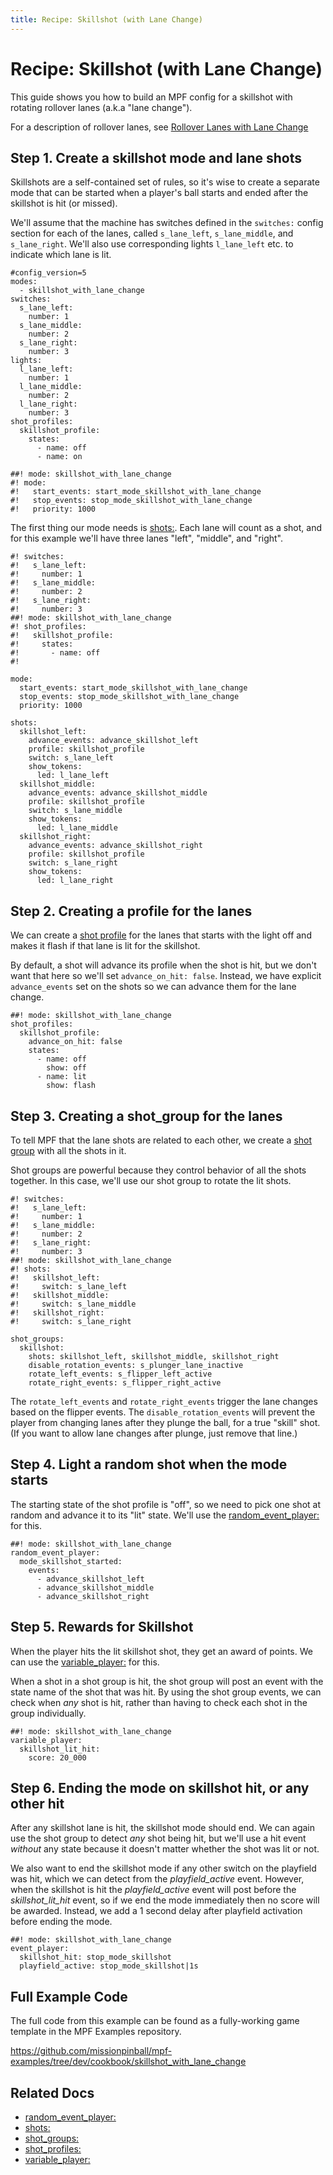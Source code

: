 ```yaml
---
title: Recipe: Skillshot (with Lane Change)
---
```


# Recipe: Skillshot (with Lane Change)


This guide shows you how to build an MPF config for a skillshot with
rotating rollover lanes (a.k.a "lane change").

For a description of rollover lanes, see
[Rollover Lanes with Lane Change](rollover_lanes_with_lane_change.md)

## Step 1. Create a skillshot mode and lane shots

Skillshots are a self-contained set of rules, so it's wise to create a
separate mode that can be started when a player's ball starts and ended
after the skillshot is hit (or missed).

We'll assume that the machine has switches defined in the `switches:`
config section for each of the lanes, called `s_lane_left`,
`s_lane_middle`, and `s_lane_right`. We'll also use corresponding
lights `l_lane_left` etc. to indicate which lane is lit.

``` mpf-config
#config_version=5
modes:
  - skillshot_with_lane_change
switches:
  s_lane_left:
    number: 1
  s_lane_middle:
    number: 2
  s_lane_right:
    number: 3
lights:
  l_lane_left:
    number: 1
  l_lane_middle:
    number: 2
  l_lane_right:
    number: 3
shot_profiles:
  skillshot_profile:
    states:
      - name: off
      - name: on

##! mode: skillshot_with_lane_change
#! mode:
#!   start_events: start_mode_skillshot_with_lane_change
#!   stop_events: stop_mode_skillshot_with_lane_change
#!   priority: 1000
```

The first thing our mode needs is [shots:](../config/shots.md). Each lane will count as a shot, and for this example we'll
have three lanes "left", "middle", and "right".

``` mpf-config
#! switches:
#!   s_lane_left:
#!     number: 1
#!   s_lane_middle:
#!     number: 2
#!   s_lane_right:
#!     number: 3
##! mode: skillshot_with_lane_change
#! shot_profiles:
#!   skillshot_profile:
#!     states:
#!       - name: off
#!

mode:
  start_events: start_mode_skillshot_with_lane_change
  stop_events: stop_mode_skillshot_with_lane_change
  priority: 1000

shots:
  skillshot_left:
    advance_events: advance_skillshot_left
    profile: skillshot_profile
    switch: s_lane_left
    show_tokens:
      led: l_lane_left
  skillshot_middle:
    advance_events: advance_skillshot_middle
    profile: skillshot_profile
    switch: s_lane_middle
    show_tokens:
      led: l_lane_middle
  skillshot_right:
    advance_events: advance_skillshot_right
    profile: skillshot_profile
    switch: s_lane_right
    show_tokens:
      led: l_lane_right
```

## Step 2. Creating a profile for the lanes

We can create a [shot profile](../config/shot_profiles.md) for the lanes that starts with the light off and makes it
flash if that lane is lit for the skillshot.

By default, a shot will advance its profile when the shot is hit, but we
don't want that here so we'll set `advance_on_hit: false`. Instead, we
have explicit `advance_events` set on the shots so we can advance them
for the lane change.

``` mpf-config
##! mode: skillshot_with_lane_change
shot_profiles:
  skillshot_profile:
    advance_on_hit: false
    states:
      - name: off
        show: off
      - name: lit
        show: flash
```

## Step 3. Creating a shot_group for the lanes

To tell MPF that the lane shots are related to each other, we create a
[shot group](../config/shot_groups.md) with all
the shots in it.

Shot groups are powerful because they control behavior of all the shots
together. In this case, we'll use our shot group to rotate the lit
shots.

``` mpf-config
#! switches:
#!   s_lane_left:
#!     number: 1
#!   s_lane_middle:
#!     number: 2
#!   s_lane_right:
#!     number: 3
##! mode: skillshot_with_lane_change
#! shots:
#!   skillshot_left:
#!     switch: s_lane_left
#!   skillshot_middle:
#!     switch: s_lane_middle
#!   skillshot_right:
#!     switch: s_lane_right

shot_groups:
  skillshot:
    shots: skillshot_left, skillshot_middle, skillshot_right
    disable_rotation_events: s_plunger_lane_inactive
    rotate_left_events: s_flipper_left_active
    rotate_right_events: s_flipper_right_active
```

The `rotate_left_events` and `rotate_right_events` trigger the lane
changes based on the flipper events. The `disable_rotation_events` will
prevent the player from changing lanes after they plunge the ball, for a
true "skill" shot. (If you want to allow lane changes after plunge,
just remove that line.)

## Step 4. Light a random shot when the mode starts

The starting state of the shot profile is "off", so we need to pick
one shot at random and advance it to its "lit" state. We'll use the
[random_event_player:](../config/random_event_player.md) for this.

``` mpf-config
##! mode: skillshot_with_lane_change
random_event_player:
  mode_skillshot_started:
    events:
      - advance_skillshot_left
      - advance_skillshot_middle
      - advance_skillshot_right
```

## Step 5. Rewards for Skillshot

When the player hits the lit skillshot shot, they get an award of
points. We can use the [variable_player:](../config/variable_player.md) for this.

When a shot in a shot group is hit, the shot group will post an event
with the state name of the shot that was hit. By using the shot group
events, we can check when *any* shot is hit, rather than having to check
each shot in the group individually.

``` mpf-config
##! mode: skillshot_with_lane_change
variable_player:
  skillshot_lit_hit:
    score: 20_000
```

## Step 6. Ending the mode on skillshot hit, or any other hit

After any skillshot lane is hit, the skillshot mode should end. We can
again use the shot group to detect *any* shot being hit, but we'll use
a hit event *without* any state because it doesn't matter whether the
shot was lit or not.

We also want to end the skillshot mode if any other switch on the
playfield was hit, which we can detect from the *playfield_active*
event. However, when the skillshot is hit the *playfield_active* event
will post before the *skillshot_lit_hit* event, so if we end the mode
immediately then no score will be awarded. Instead, we add a 1 second
delay after playfield activation before ending the mode.

``` mpf-config
##! mode: skillshot_with_lane_change
event_player:
  skillshot_hit: stop_mode_skillshot
  playfield_active: stop_mode_skillshot|1s
```

## Full Example Code

The full code from this example can be found as a fully-working game
template in the MPF Examples repository.

<https://github.com/missionpinball/mpf-examples/tree/dev/cookbook/skillshot_with_lane_change>

## Related Docs

* [random_event_player:](../config/random_event_player.md)
* [shots:](../config/shots.md)
* [shot_groups:](../config/shot_groups.md)
* [shot_profiles:](../config/shot_profiles.md)
* [variable_player:](../config/variable_player.md)
